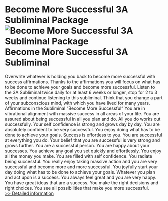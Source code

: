 # Become More Successful 3A Subliminal Package<br />![Become More Successful 3A Subliminal Package](https://mycommerce.akamaized.net/api/pimages/P300586605/BIG/300586605.JPG)<br />Become More Successful 3A Subliminal
Overwrite whatever is holding you back to become more successful with success affirmations. Thanks to the affirmations you will focus on what has to be done to achieve your goals and become more successful.
Listen to the 3A Subliminal twice daily for at least 6 weeks or longer, stop for 2 to 3 weeks and continue listening to this subliminal. Think that you change a part of your subconscious mind, with which you have lived for many years.
Affirmations in the Subliminal “Become More Successful”
You are in vibrational alignment with massive success in all areas of your life.
You are assured about being successful in all you plan and do.
All you do works out successfully.
Your self confidence is strong and grows day by day.
You are absolutely confident to be very successful.
You enjoy doing what has to be done to achieve your goals.
Success is effortless to you.
You are successful at everything you do.
Your belief that you are successful is very strong and grows further.
You are a successful person.
You are happy about your successes.
You achieve any goal you set quickly and effortlessly.
You enjoy all the money you make.
You are filled with self confidence.
You radiate being successful.
You really enjoy taking massive action and you are very successful and become more and more successful.
You joyfully start your day doing what has to be done to achieve your goals.
Whatever you plan and act upon is a success.
You always feel great and you are very happy.
You have great ideas that are a success.
You make the right decisions and right choices.
You see all possibilities that make you more successful.<br />[>> Detailed information](https://secure.shareit.com/shareit/product.html?productid=300586605&affiliateid=200057808)